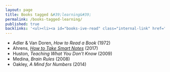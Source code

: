```yaml
---
layout: page
title: Books tagged &#39;learning&#39;
permalink: /books-tagged-learning/
published: true
backlinks: '<ul><li><a id="books-ive-read" class="internal-link" href="/books-ive-read/">Books I&#39;ve read</a></li></ul>'
---
```


* Adler & Van Doren, _How to Read a Book_ (1972) 
* Ahrens, _<a id="ahrens-smart-notes" class="internal-link" href="/ahrens-smart-notes/">How to Take Smart Notes</a>_ (2017) 
* Huston, _Teaching What You Don't Know_ (2009) 
* Medina, _Brain Rules_ (2008) 
* Oakley, _A Mind for Numbers_ (2014) 
